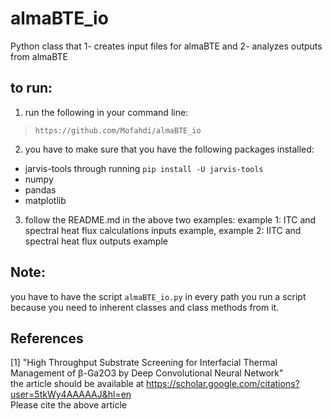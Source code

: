 # almaBTE_io
Python class that 1- creates input files for almaBTE and 2- analyzes outputs from almaBTE

## to run:
1. run the following in your command line:<br>
  > `https://github.com/Mofahdi/almaBTE_io`<br>
2. you have to make sure that you have the following packages installed:<br>
* jarvis-tools through running `pip install -U jarvis-tools`<br>
* numpy<br>
* pandas<br>
* matplotlib
3. follow the README.md in the above two examples: example 1: ITC and spectral heat flux calculations inputs example, example 2: IITC and spectral heat flux outputs example

## Note: 
you have to have the script `almaBTE_io.py` in every path you run a script because you need to inherent classes and class methods from it.
## References
[1] "High Throughput Substrate Screening for Interfacial Thermal Management of β-Ga2O3 by Deep Convolutional Neural Network"
<br>the article should be available at https://scholar.google.com/citations?user=5tkWy4AAAAAJ&hl=en
<br>Please cite the above article
